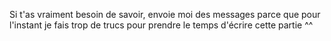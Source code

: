 
Si t'as vraiment besoin de savoir, envoie moi des messages parce que pour l'instant je fais trop de trucs pour prendre le temps d'écrire cette partie ^^
